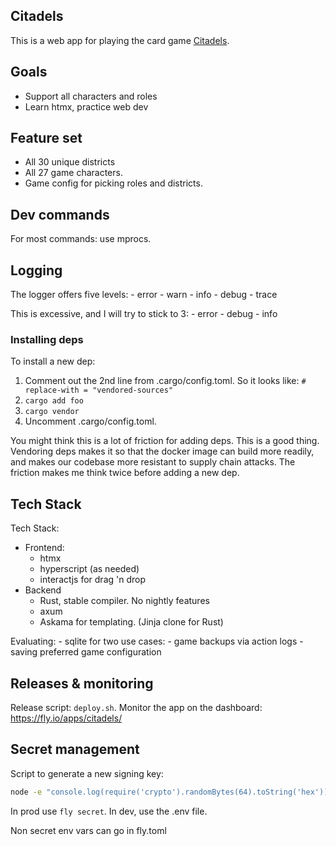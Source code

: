 ## Citadels
This is a web app for playing the card game [Citadels](https://boardgamegeek.com/boardgame/478/citadels).

## Goals
- Support all characters and roles
- Learn htmx, practice web dev


## Feature set
 - All 30 unique districts
 - All 27 game characters.
 - Game config for picking roles and districts.


## Dev commands
For most commands: use mprocs.

## Logging
The logger offers five levels:
    - error
    - warn
    - info
    - debug
    - trace

This is excessive, and I will try to stick to 3:
    - error
    - debug
    - info

### Installing deps

To install a new dep:
1. Comment out the 2nd line from .cargo/config.toml. So it looks like:
`# replace-with = "vendored-sources"`
2. `cargo add foo`
3. `cargo vendor`
4. Uncomment .cargo/config.toml. 

You might think this is a lot of friction for adding deps. This is a good thing. Vendoring deps makes it so that the docker image can build more readily, and makes our codebase more resistant to supply chain attacks. 
The friction makes me think twice before adding a new dep.


## Tech Stack 
Tech Stack:
- Frontend:
    - htmx
    - hyperscript (as needed)
    - interactjs for drag 'n drop
- Backend 
    - Rust, stable compiler. No nightly features
    - axum
    - Askama for templating. (Jinja clone for Rust)

Evaluating:
    - sqlite for two use cases:
        - game backups via action logs
        - saving preferred game configuration

## Releases & monitoring
Release script: `deploy.sh`.
Monitor the app on the dashboard: https://fly.io/apps/citadels/

## Secret management

Script to generate a new signing key:
```bash
node -e "console.log(require('crypto').randomBytes(64).toString('hex'))"
```
In prod use `fly secret`.
In dev, use the .env file.

Non secret env vars can go in fly.toml
